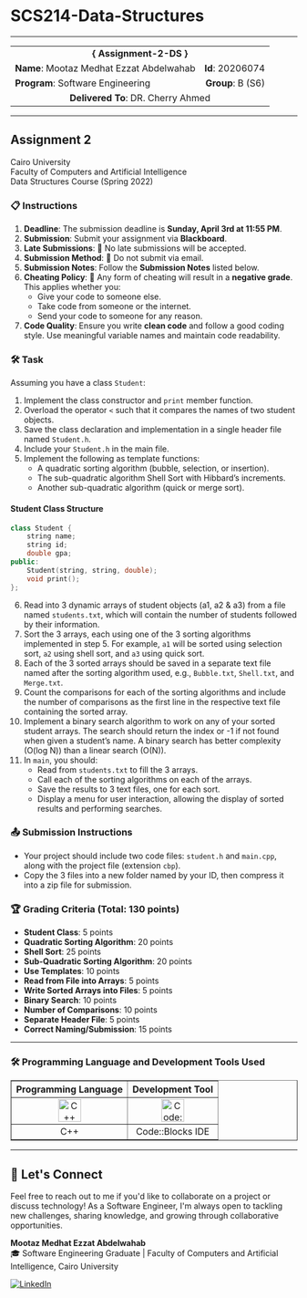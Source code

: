 # SCS214-Data-Structures
---

<div align="center">
  <table width="100%">
    <tr>
      <td colspan="2" align="center"><strong>{ Assignment-2-DS }</strong></td>
    </tr>
    <tr>
      <td align="left"><strong>Name</strong>: Mootaz Medhat Ezzat Abdelwahab</td>
      <td align="right"><strong>Id</strong>: 20206074</td>
    </tr>
    <tr>
      <td align="left"><strong>Program</strong>: Software Engineering</td>
      <td align="right"><strong>Group</strong>: B (S6)</td>
    </tr>
    <tr>
      <td colspan="2" align="center"><strong>Delivered To</strong>: DR. Cherry Ahmed</td>
    </tr>
  </table>
</div>

---

## Assignment 2

Cairo University  
Faculty of Computers and Artificial Intelligence  
Data Structures Course (Spring 2022) 

### 📋 Instructions

1. **Deadline**: The submission deadline is **Sunday, April 3rd at 11:55 PM**.
2. **Submission**: Submit your assignment via **Blackboard**.
3. **Late Submissions**: 🚫 No late submissions will be accepted.
4. **Submission Method**: 🚫 Do not submit via email.
5. **Submission Notes**: Follow the **Submission Notes** listed below.
6. **Cheating Policy**: 🚫 Any form of cheating will result in a **negative grade**. This applies whether you:
   - Give your code to someone else.
   - Take code from someone or the internet.
   - Send your code to someone for any reason.
7. **Code Quality**: Ensure you write **clean code** and follow a good coding style. Use meaningful variable names and maintain code readability.

### 🛠️ Task

Assuming you have a class `Student`:

1. Implement the class constructor and `print` member function.
2. Overload the operator `<` such that it compares the names of two student objects.
3. Save the class declaration and implementation in a single header file named `Student.h`.
4. Include your `Student.h` in the main file.
5. Implement the following as template functions:
   - A quadratic sorting algorithm (bubble, selection, or insertion).
   - The sub-quadratic algorithm Shell Sort with Hibbard’s increments.
   - Another sub-quadratic algorithm (quick or merge sort).

#### Student Class Structure
```cpp
class Student {
    string name;
    string id;
    double gpa;
public:
    Student(string, string, double);
    void print();
};
```

6. Read into 3 dynamic arrays of student objects (a1, a2 & a3) from a file named `students.txt`, which will contain the number of students followed by their information.
7. Sort the 3 arrays, each using one of the 3 sorting algorithms implemented in step 5. For example, `a1` will be sorted using selection sort, `a2` using shell sort, and `a3` using quick sort.
8. Each of the 3 sorted arrays should be saved in a separate text file named after the sorting algorithm used, e.g., `Bubble.txt`, `Shell.txt`, and `Merge.txt`.
9. Count the comparisons for each of the sorting algorithms and include the number of comparisons as the first line in the respective text file containing the sorted array.
10. Implement a binary search algorithm to work on any of your sorted student arrays. The search should return the index or -1 if not found when given a student’s name. A binary search has better complexity (O(log N)) than a linear search (O(N)).
11. In `main`, you should:
    - Read from `students.txt` to fill the 3 arrays.
    - Call each of the sorting algorithms on each of the arrays.
    - Save the results to 3 text files, one for each sort.
    - Display a menu for user interaction, allowing the display of sorted results and performing searches.

### 📤 Submission Instructions

- Your project should include two code files: `student.h` and `main.cpp`, along with the project file (extension `cbp`).
- Copy the 3 files into a new folder named by your ID, then compress it into a zip file for submission.

### 🏆 Grading Criteria (Total: 130 points)

- **Student Class**: 5 points
- **Quadratic Sorting Algorithm**: 20 points
- **Shell Sort**: 25 points
- **Sub-Quadratic Sorting Algorithm**: 20 points
- **Use Templates**: 10 points
- **Read from File into Arrays**: 5 points
- **Write Sorted Arrays into Files**: 5 points
- **Binary Search**: 10 points
- **Number of Comparisons**: 10 points
- **Separate Header File**: 5 points
- **Correct Naming/Submission**: 15 points

---

### 🛠️ Programming Language and Development Tools Used

<table align="center" border="1" cellpadding="10">
  <thead>
    <tr>
      <th>Programming Language</th>
      <th>Development Tool</th>
    </tr>
  </thead>
  <tbody>
    <tr>
      <td align="center">
        <img src="https://cdn.jsdelivr.net/gh/devicons/devicon/icons/cplusplus/cplusplus-original.svg" title="C++" alt="C++" width="40" height="40"/>
      </td>
      <td align="center">
        <img src="https://github.com/user-attachments/assets/1db36f07-698f-400f-bdd7-b3ad8f936f5d" title="Code::Blocks" alt="Code::Blocks" width="40" height="40"/>
      </td>
    </tr>
    <tr>
      <td align="center">
        C++
      </td>
      <td align="center">
        Code::Blocks IDE
      </td>
    </tr>
  </tbody>
</table>

---

## 💬 Let's Connect
Feel free to reach out to me if you'd like to collaborate on a project or discuss technology! As a Software Engineer, I'm always open to tackling new challenges, sharing knowledge, and growing through collaborative opportunities.

**Mootaz Medhat Ezzat Abdelwahab**  
🎓 Software Engineering Graduate | Faculty of Computers and Artificial Intelligence, Cairo University  

[![LinkedIn](https://img.shields.io/badge/LinkedIn-0077B5?style=for-the-badge&logo=linkedin&logoColor=white)](https://www.linkedin.com/in/mootaz-medhat-ezzat-abdelwahab-377a60244)

